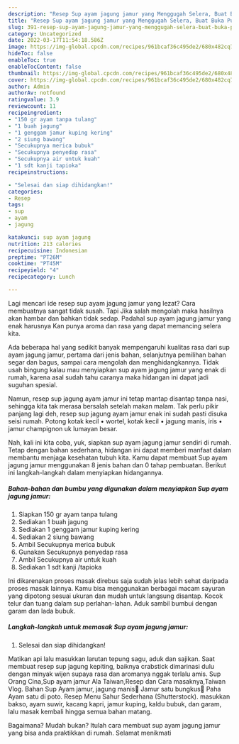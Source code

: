 ```yaml
---
description: "Resep Sup ayam jagung jamur yang Menggugah Selera, Buat Buka Puasa Lezat Sekali"
title: "Resep Sup ayam jagung jamur yang Menggugah Selera, Buat Buka Puasa Lezat Sekali"
slug: 391-resep-sup-ayam-jagung-jamur-yang-menggugah-selera-buat-buka-puasa-lezat-sekali
category: Uncategorized
date: 2022-03-17T11:54:18.586Z
image: https://img-global.cpcdn.com/recipes/961bcaf36c495de2/680x482cq70/sup-ayam-jagung-jamur-foto-resep-utama.jpg
hideToc: false
enableToc: true
enableTocContent: false
thumbnail: https://img-global.cpcdn.com/recipes/961bcaf36c495de2/680x482cq70/sup-ayam-jagung-jamur-foto-resep-utama.jpg
cover: https://img-global.cpcdn.com/recipes/961bcaf36c495de2/680x482cq70/sup-ayam-jagung-jamur-foto-resep-utama.jpg
author: Admin
authorAv: notfound
ratingvalue: 3.9
reviewcount: 11
recipeingredient:
- "150 gr ayam tanpa tulang"
- "1 buah jagung"
- "1 genggam jamur kuping kering"
- "2 siung bawang"
- "Secukupnya merica bubuk"
- "Secukupnya penyedap rasa"
- "Secukupnya air untuk kuah"
- "1 sdt kanji tapioka"
recipeinstructions:

- "Selesai dan siap dihidangkan!"
categories:
- Resep
tags:
- sup
- ayam
- jagung

katakunci: sup ayam jagung 
nutrition: 213 calories
recipecuisine: Indonesian
preptime: "PT26M"
cooktime: "PT45M"
recipeyield: "4"
recipecategory: Lunch

---
```



Lagi mencari ide resep sup ayam jagung jamur yang lezat? Cara membuatnya sangat tidak susah. Tapi Jika salah mengolah maka hasilnya akan hambar dan bahkan tidak sedap. Padahal sup ayam jagung jamur yang enak harusnya Kan punya aroma dan rasa yang dapat memancing selera kita.


Ada beberapa hal yang sedikit banyak mempengaruhi kualitas rasa dari sup ayam jagung jamur, pertama dari jenis bahan, selanjutnya pemilihan bahan segar dan bagus, sampai cara mengolah dan menghidangkannya. Tidak usah bingung kalau mau menyiapkan sup ayam jagung jamur yang enak di rumah, karena asal sudah tahu caranya maka hidangan ini dapat jadi suguhan spesial.

Namun, resep sup jagung ayam jamur ini tetap mantap disantap tanpa nasi, sehingga kita tak merasa bersalah setelah makan malam. Tak perlu pikir panjang lagi deh, resep sup jagung ayam jamur enak ini sudah pasti disuka seisi rumah. Potong kotak kecil • wortel, kotak kecil • jagung manis, iris • jamur champignon uk lumayan besar.


Nah, kali ini kita coba, yuk, siapkan sup ayam jagung jamur sendiri di rumah. Tetap dengan bahan sederhana, hidangan ini dapat memberi manfaat dalam membantu menjaga kesehatan tubuh kita. Kamu dapat membuat Sup ayam jagung jamur menggunakan 8 jenis bahan dan 0 tahap pembuatan. Berikut ini langkah-langkah dalam menyiapkan hidangannya.

<!--inarticleads1-->

##### Bahan-bahan dan bumbu yang digunakan dalam menyiapkan Sup ayam jagung jamur:

1. Siapkan 150 gr ayam tanpa tulang
1. Sediakan 1 buah jagung
1. Sediakan 1 genggam jamur kuping kering
1. Sediakan 2 siung bawang
1. Ambil Secukupnya merica bubuk
1. Gunakan Secukupnya penyedap rasa
1. Ambil Secukupnya air untuk kuah
1. Sediakan 1 sdt kanji /tapioka


Ini dikarenakan proses masak direbus saja sudah jelas lebih sehat daripada proses masak lainnya. Kamu bisa menggunakan berbagai macam sayuran yang dipotong sesuai ukuran dan mudah untuk langsung disantap. Kocok telur dan tuang dalam sup perlahan-lahan. Aduk sambil bumbui dengan garam dan lada bubuk. 

<!--inarticleads2-->

##### Langkah-langkah untuk memasak Sup ayam jagung jamur:


1. Selesai dan siap dihidangkan!

Matikan api lalu masukkan larutan tepung sagu, aduk dan sajikan. Saat membuat resep sup jagung kepiting, baiknya crabstick dimarinasi dulu dengan minyak wijen supaya rasa dan aromanya nggak terlalu amis. Sup Orang Cina,Sup ayam jamur Ala Taiwan,Resep dan Cara masaknya,Taiwan Vlog. Bahan Sup Ayam jamur, jagung manis🔸 Jamur satu bungkus🔸 Paha Ayam satu di poto. Resep Menu Sahur Sederhana (Shutterstock). masukkan bakso, ayam suwir, kacang kapri, jamur kuping, kaldu bubuk, dan garam, lalu masak kembali hingga semua bahan matang. 

Bagaimana? Mudah bukan? Itulah cara membuat sup ayam jagung jamur yang bisa anda praktikkan di rumah. Selamat menikmati

